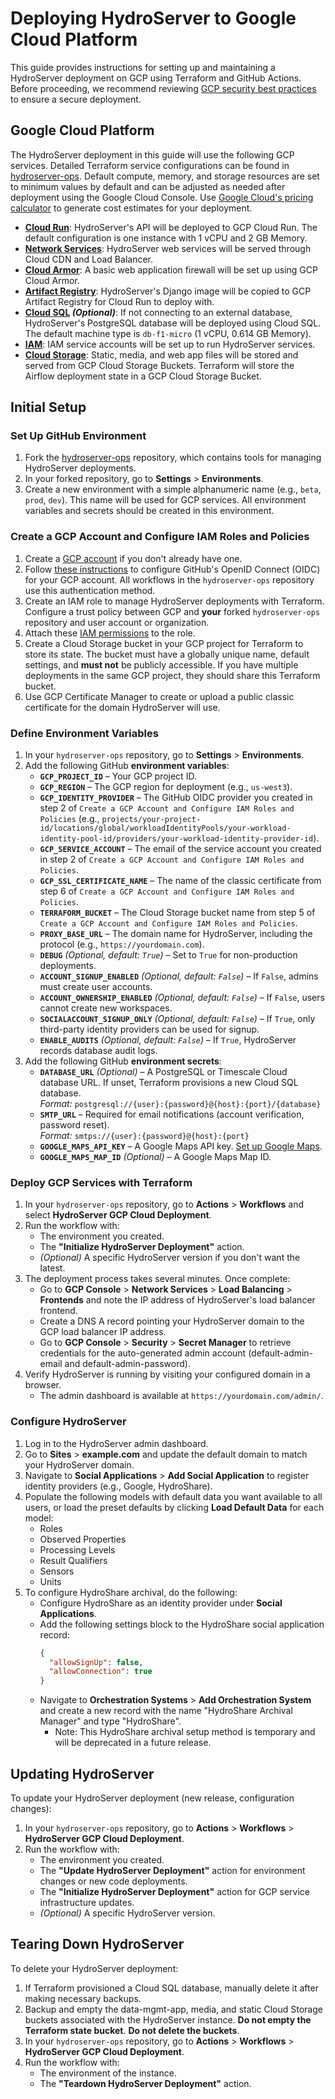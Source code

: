 # Deploying HydroServer to Google Cloud Platform

This guide provides instructions for setting up and maintaining a HydroServer deployment on GCP using Terraform and GitHub Actions. Before proceeding, we recommend reviewing [GCP security best practices](https://cloud.google.com/security/best-practices) to ensure a secure deployment.

## Google Cloud Platform

The HydroServer deployment in this guide will use the following GCP services. Detailed Terraform service configurations can be found in [hydroserver-ops](https://github.com/hydroserver2/hydroserver-ops/tree/main/terraform/gcp). Default compute, memory, and storage resources are set to minimum values by default and can be adjusted as needed after deployment using the Google Cloud Console. Use [Google Cloud's pricing calculator](https://cloud.google.com/products/calculator) to generate cost estimates for your deployment.
- **[Cloud Run](https://cloud.google.com/run/docs)**: HydroServer's API will be deployed to GCP Cloud Run. The default configuration is one instance with 1 vCPU and 2 GB Memory.
- **[Network Services](https://cloud.google.com/docs/networking)**: HydroServer web services will be served through Cloud CDN and Load Balancer.
- **[Cloud Armor](https://cloud.google.com/armor/docs)**: A basic web application firewall will be set up using GCP Cloud Armor.
- **[Artifact Registry](https://cloud.google.com/artifact-registry/docs)**: HydroServer's Django image will be copied to GCP Artifact Registry for Cloud Run to deploy with.
- **[Cloud SQL](https://cloud.google.com/sql/docshttps://cloud.google.com/sql/docs) _(Optional)_**: If not connecting to an external database, HydroServer's PostgreSQL database will be deployed using Cloud SQL. The default machine type is `db-f1-micro` (1 vCPU, 0.614 GB Memory).
- **[IAM](https://cloud.google.com/iam/docs)**: IAM service accounts will be set up to run HydroServer services.
- **[Cloud Storage](https://cloud.google.com/storage/docs)**: Static, media, and web app files will be stored and served from GCP Cloud Storage Buckets. Terraform will store the Airflow deployment state in a GCP Cloud Storage Bucket.

## Initial Setup

### Set Up GitHub Environment
1. Fork the [hydroserver-ops](https://github.com/hydroserver2/hydroserver-ops) repository, which contains tools for managing HydroServer deployments.
2. In your forked repository, go to **Settings** > **Environments**.
3. Create a new environment with a simple alphanumeric name (e.g., `beta`, `prod`, `dev`). This name will be used for GCP services. All environment variables and secrets should be created in this environment.

### Create a GCP Account and Configure IAM Roles and Policies

1. Create a [GCP account](https://cloud.google.com/) if you don't already have one.
2. Follow [these instructions](https://docs.github.com/en/actions/security-for-github-actions/security-hardening-your-deployments/configuring-openid-connect-in-google-cloud-platform) to configure GitHub's OpenID Connect (OIDC) for your GCP account. All workflows in the `hydroserver-ops` repository use this authentication method.
3. Create an IAM role to manage HydroServer deployments with Terraform. Configure a trust policy between GCP and **your** forked `hydroserver-ops` repository and user account or organization. 
4. Attach these [IAM permissions](https://github.com/hydroserver2/hydroserver/blob/main/docs/deployment/gcp/gcp-terraform-permissions.md) to the role.
5. Create a Cloud Storage bucket in your GCP project for Terraform to store its state. The bucket must have a globally unique name, default settings, and **must not** be publicly accessible. If you have multiple deployments in the same GCP project, they should share this Terraform bucket.
6. Use GCP Certificate Manager to create or upload a public classic certificate for the domain HydroServer will use.

### Define Environment Variables

1. In your `hydroserver-ops` repository, go to **Settings** > **Environments**.
2. Add the following GitHub **environment variables**:
   - **`GCP_PROJECT_ID`** – Your GCP project ID.
   - **`GCP_REGION`** – The GCP region for deployment (e.g., `us-west3`).
   - **`GCP_IDENTITY_PROVIDER`** – The GitHub OIDC provider you created in step 2 of `Create a GCP Account and Configure IAM Roles and Policies` (e.g., `projects/your-project-id/locations/global/workloadIdentityPools/your-workload-identity-pool-id/providers/your-workload-identity-provider-id`).
   - **`GCP_SERVICE_ACCOUNT`** – The email of the service account you created in step 2 of `Create a GCP Account and Configure IAM Roles and Policies`.
   - **`GCP_SSL_CERTIFICATE_NAME`** – The name of the classic certificate from step 6 of `Create a GCP Account and Configure IAM Roles and Policies`.
   - **`TERRAFORM_BUCKET`** – The Cloud Storage bucket name from step 5 of `Create a GCP Account and Configure IAM Roles and Policies`.
   - **`PROXY_BASE_URL`** – The domain name for HydroServer, including the protocol (e.g., `https://yourdomain.com`).
   - **`DEBUG`** _(Optional, default: `True`)_ – Set to `True` for non-production deployments.
   - **`ACCOUNT_SIGNUP_ENABLED`** _(Optional, default: `False`)_ – If `False`, admins must create user accounts.
   - **`ACCOUNT_OWNERSHIP_ENABLED`** _(Optional, default: `False`)_ – If `False`, users cannot create new workspaces.
   - **`SOCIALACCOUNT_SIGNUP_ONLY`** _(Optional, default: `False`)_ – If `True`, only third-party identity providers can be used for signup.
   - **`ENABLE_AUDITS`** _(Optional, default: `False`)_ – If `True`, HydroServer records database audit logs.
3. Add the following GitHub **environment secrets**:
   - **`DATABASE_URL`** _(Optional)_ – A PostgreSQL or Timescale Cloud database URL. If unset, Terraform provisions a new Cloud SQL database.  
     *Format:* `postgresql://{user}:{password}@{host}:{port}/{database}`
   - **`SMTP_URL`** – Required for email notifications (account verification, password reset).  
     *Format:* `smtps://{user}:{password}@{host}:{port}`
   - **`GOOGLE_MAPS_API_KEY`** – A Google Maps API key. [Set up Google Maps](https://developers.google.com/maps/documentation/embed/get-api-key).
   - **`GOOGLE_MAPS_MAP_ID`** _(Optional)_ – A Google Maps Map ID.

### Deploy GCP Services with Terraform

1. In your `hydroserver-ops` repository, go to **Actions** > **Workflows** and select **HydroServer GCP Cloud Deployment**.
2. Run the workflow with:
   - The environment you created.
   - The **"Initialize HydroServer Deployment"** action.
   - _(Optional)_ A specific HydroServer version if you don't want the latest.
3. The deployment process takes several minutes. Once complete:
   - Go to **GCP Console** > **Network Services** > **Load Balancing** > **Frontends** and note the IP address of HydroServer's load balancer frontend.
   - Create a DNS A record pointing your HydroServer domain to the GCP load balancer IP address.
   - Go to **GCP Console** > **Security** > **Secret Manager** to retrieve credentials for the auto-generated admin account (default-admin-email and default-admin-password).
4. Verify HydroServer is running by visiting your configured domain in a browser.  
   - The admin dashboard is available at `https://yourdomain.com/admin/`.

### Configure HydroServer

1. Log in to the HydroServer admin dashboard.
2. Go to **Sites** > **example.com** and update the default domain to match your HydroServer domain.
3. Navigate to **Social Applications** > **Add Social Application** to register identity providers (e.g., Google, HydroShare).
4. Populate the following models with default data you want available to all users, or load the preset defaults by clicking **Load Default Data** for each model:
   - Roles
   - Observed Properties
   - Processing Levels
   - Result Qualifiers
   - Sensors
   - Units
5. To configure HydroShare archival, do the following:
   - Configure HydroShare as an identity provider under **Social Applications**.
   - Add the following settings block to the HydroShare social application record:
     ```json
     {
       "allowSignUp": false, 
       "allowConnection": true
     }
     ```
   - Navigate to **Orchestration Systems** > **Add Orchestration System** and create a new record with the name "HydroShare Archival Manager" and type "HydroShare".
     - Note: This HydroShare archival setup method is temporary and will be deprecated in a future release.

## Updating HydroServer

To update your HydroServer deployment (new release, configuration changes):

1. In your `hydroserver-ops` repository, go to **Actions** > **Workflows** > **HydroServer GCP Cloud Deployment**.
2. Run the workflow with:
   - The environment you created.
   - The **"Update HydroServer Deployment"** action for environment changes or new code deployments.
   - The **"Initialize HydroServer Deployment"** action for GCP service infrastructure updates.
   - _(Optional)_ A specific HydroServer version.

## Tearing Down HydroServer

To delete your HydroServer deployment:

1. If Terraform provisioned a Cloud SQL database, manually delete it after making necessary backups.
2. Backup and empty the data-mgmt-app, media, and static Cloud Storage buckets associated with the HydroServer instance. **Do not empty the Terraform state bucket**. **Do not delete the buckets**.
3. In your `hydroserver-ops` repository, go to **Actions** > **Workflows** > **HydroServer GCP Cloud Deployment**.
4. Run the workflow with:
   - The environment of the instance.
   - The **"Teardown HydroServer Deployment"** action.

